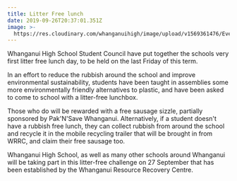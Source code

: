 ```yaml
---
title: Litter Free lunch
date: 2019-09-26T20:37:01.351Z
image: >-
  https://res.cloudinary.com/whanganuihigh/image/upload/v1569361476/Events/litter-free-poster.800-more-writing.jpg
---
```

Whanganui High School Student Council have put together the schools very first litter free lunch day, to be held on the last Friday of this term. 

In an effort to reduce the rubbish around the school and improve environmental sustainability, students have been taught in assemblies some more environmentally friendly alternatives to plastic, and have been asked to come to school with a litter-free lunchbox. 

Those who do will be rewarded with a free sausage sizzle, partially sponsored by Pak'N'Save Whanganui. Alternatively, if a student doesn't have a rubbish free lunch, they can collect rubbish from around the school and recycle it in the mobile recycling trailer that will be brought in from WRRC, and claim their free sausage too.

Whanganui High School, as well as many other schools around Whanganui will be taking part in this litter-free challenge on 27 September that has been established by the Whanganui Resource Recovery Centre.
